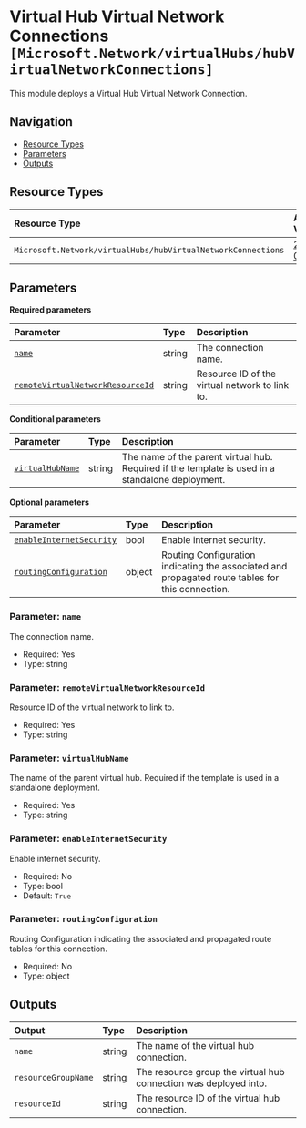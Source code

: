 # Virtual Hub Virtual Network Connections `[Microsoft.Network/virtualHubs/hubVirtualNetworkConnections]`

This module deploys a Virtual Hub Virtual Network Connection.

## Navigation

- [Resource Types](#Resource-Types)
- [Parameters](#Parameters)
- [Outputs](#Outputs)

## Resource Types

| Resource Type | API Version |
| :-- | :-- |
| `Microsoft.Network/virtualHubs/hubVirtualNetworkConnections` | [2024-05-01](https://learn.microsoft.com/en-us/azure/templates/Microsoft.Network/2024-05-01/virtualHubs/hubVirtualNetworkConnections) |

## Parameters

**Required parameters**

| Parameter | Type | Description |
| :-- | :-- | :-- |
| [`name`](#parameter-name) | string | The connection name. |
| [`remoteVirtualNetworkResourceId`](#parameter-remotevirtualnetworkresourceid) | string | Resource ID of the virtual network to link to. |

**Conditional parameters**

| Parameter | Type | Description |
| :-- | :-- | :-- |
| [`virtualHubName`](#parameter-virtualhubname) | string | The name of the parent virtual hub. Required if the template is used in a standalone deployment. |

**Optional parameters**

| Parameter | Type | Description |
| :-- | :-- | :-- |
| [`enableInternetSecurity`](#parameter-enableinternetsecurity) | bool | Enable internet security. |
| [`routingConfiguration`](#parameter-routingconfiguration) | object | Routing Configuration indicating the associated and propagated route tables for this connection. |

### Parameter: `name`

The connection name.

- Required: Yes
- Type: string

### Parameter: `remoteVirtualNetworkResourceId`

Resource ID of the virtual network to link to.

- Required: Yes
- Type: string

### Parameter: `virtualHubName`

The name of the parent virtual hub. Required if the template is used in a standalone deployment.

- Required: Yes
- Type: string

### Parameter: `enableInternetSecurity`

Enable internet security.

- Required: No
- Type: bool
- Default: `True`

### Parameter: `routingConfiguration`

Routing Configuration indicating the associated and propagated route tables for this connection.

- Required: No
- Type: object

## Outputs

| Output | Type | Description |
| :-- | :-- | :-- |
| `name` | string | The name of the virtual hub connection. |
| `resourceGroupName` | string | The resource group the virtual hub connection was deployed into. |
| `resourceId` | string | The resource ID of the virtual hub connection. |
